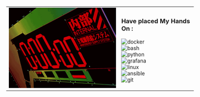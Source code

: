 <!-- 
<a href="https://github.com/blagodaren/blagodaren/blob/main/nerv.gif">
  <img src="https://github.com/blagodaren/blagodaren/blob/main/nerv.gif" alt="nerv" style="width:100%; height:auto; left: 50%;"/>
</a> -->

<table>
  <tr>
    <td width="60%">
      <img src="nerv.gif" alt="nerv" style="width:100%; height:auto;"/>
    </td>
    <td width="40%">
      <h3>Have placed My Hands On :</h3>
      <p>
        <img src="https://img.shields.io/badge/Docker-%230db7ed.svg?style=for-the-badge&logo=docker&logoColor=white" alt="docker"/><br>
        <img src="https://img.shields.io/badge/Bash-%234EAA25.svg?style=for-the-badge&logo=gnu-bash&logoColor=white" alt="bash"/><br>
        <img src="https://img.shields.io/badge/Python-3670A0?style=for-the-badge&logo=python&logoColor=ffdd54" alt="python"/><br>
        <img src="https://img.shields.io/badge/Grafana-%23F46800.svg?style=for-the-badge&logo=grafana&logoColor=white" alt="grafana"/><br>
        <img src="https://img.shields.io/badge/Linux-FCC624?style=for-the-badge&logo=linux&logoColor=black" alt="linux"/><br>
        <img src="https://img.shields.io/badge/Ansible-%231A1918.svg?style=for-the-badge&logo=ansible&logoColor=white" alt="ansible"/><br>
        <img src="https://img.shields.io/badge/Git-%23F05033.svg?style=for-the-badge&logo=git&logoColor=white" alt="git"/>
      </p>
    </td>
  </tr>
</table>